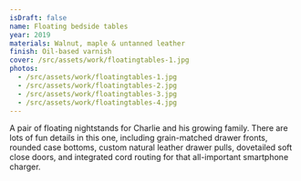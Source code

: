 ```yaml
---
isDraft: false
name: Floating bedside tables
year: 2019
materials: Walnut, maple & untanned leather
finish: Oil-based varnish
cover: /src/assets/work/floatingtables-1.jpg
photos:
  - /src/assets/work/floatingtables-1.jpg
  - /src/assets/work/floatingtables-2.jpg
  - /src/assets/work/floatingtables-3.jpg
  - /src/assets/work/floatingtables-4.jpg
---
```


A pair of floating nightstands for Charlie and his growing family. There are lots of fun details in this one, including grain-matched drawer fronts, rounded case bottoms, custom natural leather drawer pulls, dovetailed soft close doors, and integrated cord routing for that all-important smartphone charger.

